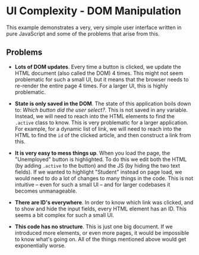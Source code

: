 # UI Complexity - DOM Manipulation

This example demonstrates a very, very simple user interface written in pure JavaScript and some of the problems that arise from this.

## Problems

* **Lots of DOM updates**. Every time a button is clicked, we update the HTML document (also called the DOM) 4 times. This might not seem problematic for such a small UI, but it means that the browser needs to re-render the entire page 4 times. For a larger UI, this is highly problematic.

* **State is only saved in the DOM**. The state of this application boils down to: _Which button did the user select?_. This is not saved in any variable. Instead, we will need to reach into the HTML elements to find the `.active` class to know. This is very problematic for a larger application. For example, for a dynamic list of link, we will need to reach into the HTML to find the `id` of the clicked article, and then construct a link from this.

* **It is very easy to mess things up**. When you load the page, the "Unemployed" button is highlighted. To do this we edit both the HTML (by adding `.active` to the button) and the JS (by hiding the two text fields). If we wanted to highlight "Student" instead on page load, we would need to do a lot of changes to many things in the code. This is not intuitive – even for such a small UI – and for larger codebases it becomes unmanageable.

* **There are ID's everywhere**. In order to know which link was clicked, and to show and hide the input fields, every HTML element has an ID. This seems a bit complex for such a small UI.

* **This code has no structure**. This is just one big document. If we introduced more elements, or even more pages, it would be impossible to know what's going on. All of the things mentioned above would get exponentially worse.
